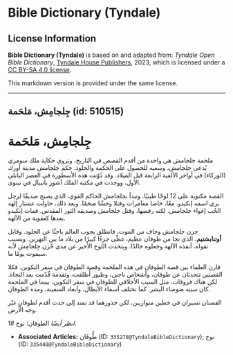# Bible Dictionary (Tyndale)

## License Information

**Bible Dictionary (Tyndale)** is based on and adapted from: _Tyndale Open Bible Dictionary_, [Tyndale House Publishers](https://tyndaleopenresources.com/), 2023, which is licensed under a [CC BY-SA 4.0 license](https://creativecommons.org/licenses/by-sa/4.0/legalcode.en).

This markdown version is provided under the same license.



--------------------------------

## جِلجامِش، مَلحَمة (id: 510515)

جِلجامِش، مَلحَمة
=================

ملحمة جلجامش هي واحدة من أقدم القصص في التاريخ، وتروي حكاية ملك سومري يُدعى جلجامش، وسعيه للحصول على الحكمة والخلود. حكم جلجامش مدينة أورك (الوركاء) في أواخر الألفية الرابعة قبل الميلاد. وقد دُوّنت هذه الأسطورة في العصر البابلي الأول، ووجدت في مكتبة الملك آشور بانيبال في نينوى.

القصة مكتوبة على 12 لوحًا طينيًا. وتبدأ بجلجامش الحاكم القوي، الذي يصبح صديقًا لرجل بري اسمه إنكيدو. معًا، خاضا مغامرات وقتلا وحشًا ضخمًا. وبعد ذلك، حاولت عشتار إلهة الحُب إغواء جلجامش. لكنه رفضها، وقتل جلجامش وصديقه الثور المقدس. فمات إنكيدو بعدها كعقوبة من الآلهة.

حزن جلجامش وخاف من الموت، فانطلق يجوب العالم باحثًا عن الخلود. وقابل **أوتنابشتيم**، الذي نجا من طوفان عظيم، غطّى جزءًا كبيرًا من بلاد ما بين النهرين. وبسبب تقواه، أنقذه الآلهة وجعلوه خالدًا. ويتحدث اللوح الأخير عن مدى حُزن جِلجامِش لأنه سيموت يومًا ما.

قارن العلماء بين قصة الطوفان في هذه الملحمة وقصة الطوفان في سفر التكوين. فكلا القصتين تتحدثان عن طوفان، وأشخاص ناجين، وطيور أُطلقت، وتقدمة قُدّمت بعد النجاة. لكن هناك فروقات، مثل السبب الأخلاقي للطوفان في سفر التكوين، بينما في الملحمة كان سببه ضوضاء البشر. كما تختلف أسماء الأبطال، وأبعاد السفينة، ومدة الطوفان.

القصتان تسيران في خطين متوازيين، لكن جذورهما قد تمتد إلى حدث أقدم لطوفانٍ غيّر وجه الأرض.

*انظر أيضًا* الطوفان؛ نوح \#1.

* **Associated Articles:** طُّوفَان (ID: `335278@TyndaleBibleDictionary`); نوح (ID: `335440@TyndaleBibleDictionary`)

